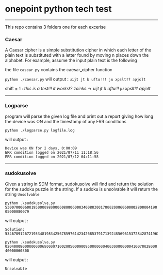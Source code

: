 # onepoint python tech test
---

This repo contains 3 folders one for each excerise

### Caesar
A Caesar cipher is a simple substitution cipher in which each letter of the plain text is substituted with a letter found by moving n places down the alphabet. For example, assume the input plain text is the following

the file `casear.py` contains the caesar_cipher function

`python ./caesar.py` will output : `uijt jt b uftu!!! ju xpslt!? apjolt`

shift = 1 : *this is a test!!! it works!? zoinks* -> *uijt jt b uftu!!! ju xpslt!? apjolt*

---

### Logparse

program will parse the given log file and print out a report giving how long the device was ON and the timestamp of any ERR conditions.

`python ./logparse.py logfile.log` 

will output :
```
Device was ON for 2 days, 0:00:09
ERR condition logged on 2021/07/11 11:18:56
ERR condition logged on 2021/07/12 04:11:58
```

---

### sudokusolve

Given a string in SDM format, sudokusolve will find and return the solution for the sudoku puzzle in the string. If a sudoku is unsolvable it will return the string `Unsolvable`

`python .\sudokusolve.py 530070000600195000098000060800060003400803001700020006060000280000419005000080079`

will output :
```
Solution:
534678912672195348198342567859761423426853791713924856961537284287419635345286179
```

`python .\sudokusolve.py 020400080000000006800007100200500090095000000040030000000041007002800040000060300`

will output :
```
Unsolvable
```